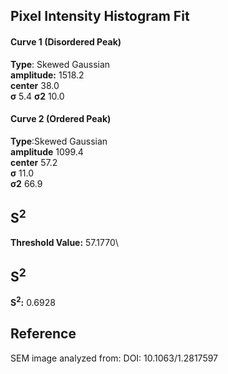 ## Pixel Intensity Histogram Fit

#### Curve 1 (Disordered Peak)
**Type**: Skewed Gaussian\
**amplitude:** 1518.2\
**center** 38.0\
**σ** 5.4
**σ2** 10.0


#### Curve 2 (Ordered Peak)
**Type**:Skewed Gaussian\
**amplitude** 1099.4\
**center** 57.2\
**σ** 11.0\
**σ2** 66.9


## S<sup>2</sup>
**Threshold Value:** 57.1770\
## S<sup>2</sup>
**S<sup>2</sup>:** 0.6928












## Reference
SEM image analyzed from:
DOI: 10.1063/1.2817597
